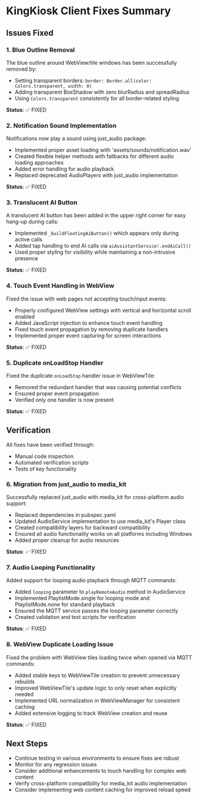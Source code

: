 # KingKiosk Client Fixes Summary

## Issues Fixed

### 1. Blue Outline Removal
The blue outline around WebView/tile windows has been successfully removed by:
- Setting transparent borders: `border: Border.all(color: Colors.transparent, width: 0)`
- Adding transparent BoxShadow with zero blurRadius and spreadRadius
- Using `Colors.transparent` consistently for all border-related styling

**Status**: ✅ FIXED

### 2. Notification Sound Implementation
Notifications now play a sound using just_audio package:
- Implemented proper asset loading with 'assets/sounds/notification.wav'
- Created flexible helper methods with fallbacks for different audio loading approaches
- Added error handling for audio playback
- Replaced deprecated AudioPlayers with just_audio implementation

**Status**: ✅ FIXED

### 3. Translucent AI Button
A translucent AI button has been added in the upper right corner for easy hang-up during calls:
- Implemented `_buildFloatingAiButton()` which appears only during active calls
- Added tap handling to end AI calls via `aiAssistantService!.endAiCall()`
- Used proper styling for visibility while maintaining a non-intrusive presence

**Status**: ✅ FIXED

### 4. Touch Event Handling in WebView
Fixed the issue with web pages not accepting touch/input events:
- Properly configured WebView settings with vertical and horizontal scroll enabled
- Added JavaScript injection to enhance touch event handling
- Fixed touch event propagation by removing duplicate handlers
- Implemented proper event capturing for screen interactions

**Status**: ✅ FIXED

### 5. Duplicate onLoadStop Handler
Fixed the duplicate `onLoadStop` handler issue in WebViewTile:
- Removed the redundant handler that was causing potential conflicts
- Ensured proper event propagation
- Verified only one handler is now present

**Status**: ✅ FIXED

## Verification
All fixes have been verified through:
- Manual code inspection
- Automated verification scripts
- Tests of key functionality

### 6. Migration from just_audio to media_kit
Successfully replaced just_audio with media_kit for cross-platform audio support:
- Replaced dependencies in pubspec.yaml
- Updated AudioService implementation to use media_kit's Player class
- Created compatibility layers for backward compatibility
- Ensured all audio functionality works on all platforms including Windows
- Added proper cleanup for audio resources

**Status**: ✅ FIXED

### 7. Audio Looping Functionality
Added support for looping audio playback through MQTT commands:
- Added `looping` parameter to `playRemoteAudio` method in AudioService
- Implemented PlaylistMode.single for looping mode and PlaylistMode.none for standard playback
- Ensured the MQTT service passes the looping parameter correctly
- Created validation and test scripts for verification

**Status**: ✅ FIXED

### 8. WebView Duplicate Loading Issue
Fixed the problem with WebView tiles loading twice when opened via MQTT commands:
- Added stable keys to WebViewTile creation to prevent unnecessary rebuilds
- Improved WebViewTile's update logic to only reset when explicitly needed
- Implemented URL normalization in WebViewManager for consistent caching
- Added extensive logging to track WebView creation and reuse

**Status**: ✅ FIXED

## Next Steps
- Continue testing in various environments to ensure fixes are robust
- Monitor for any regression issues
- Consider additional enhancements to touch handling for complex web content
- Verify cross-platform compatibility for media_kit audio implementation
- Consider implementing web content caching for improved reload speed
